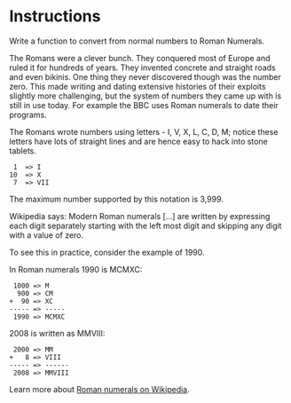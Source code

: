 # Instructions

Write a function to convert from normal numbers to Roman Numerals.

The Romans were a clever bunch.
They conquered most of Europe and ruled it for hundreds of years.
They invented concrete and straight roads and even bikinis.
One thing they never discovered though was the number zero.
This made writing and dating extensive histories of their exploits slightly more challenging, but the system of numbers they came up with is still in use today.
For example the BBC uses Roman numerals to date their programs.

The Romans wrote numbers using letters - I, V, X, L, C, D, M; notice these letters have lots of straight lines and are hence easy to hack into stone tablets.

```text
 1  => I
10  => X
 7  => VII
```

The maximum number supported by this notation is 3,999.

Wikipedia says: Modern Roman numerals [...] are written by expressing each digit separately starting with the left most digit and skipping any digit with a value of zero.

To see this in practice, consider the example of 1990.

In Roman numerals 1990 is MCMXC:

```text
 1000 => M
  900 => CM
+  90 => XC
----- => -----
 1990 => MCMXC
```

2008 is written as MMVIII:

```text
 2000 => MM
+   8 => VIII
----- => ------
 2008 => MMVIII
```

Learn more about [Roman numerals on Wikipedia][roman-numerals].

[roman-numerals]: https://wiki.imperivm-romanvm.com/wiki/Roman_Numerals
